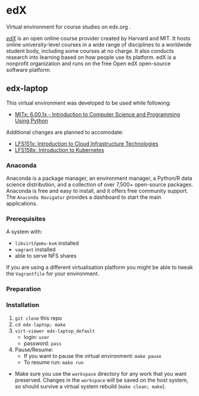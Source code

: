 # edX
Virtual environment for course studies on edx.org .

*[edX](https://www.edx.org/)* is an open online course provider created by Harvard and MIT. It hosts online university-level courses in a wide range of disciplines to a worldwide student body, including some courses at no charge. It also conducts research into learning based on how people use its platform. edX is a nonprofit organization and runs on the free Open edX open-source software platform.

## edx-laptop
This virtual environment was developed to be used while following:
* [MITx: 6.00.1x - Introduction to Computer Science and Programming Using Python](https://courses.edx.org/courses/course-v1:MITx+6.00.1x+2T2020a/)

Additional changes are planned to accomodate:
* [LFS151x: Introduction to Cloud Infrastructure Technologies](https://courses.edx.org/courses/course-v1:LinuxFoundationX+LFS151.x+2T2020/)
* [LFS158x: Introduction to Kubernetes](https://courses.edx.org/courses/course-v1:LinuxFoundationX+LFS158x+2T2019/)


### Anaconda
Anaconda is a package manager, an environment manager, a Python/R data science distribution, and a collection of over 7,500+ open-source packages. Anaconda is free and easy to install, and it offers free community support.
The `Anaconda Navigator` provides a dashboard to start the main applications.

### Prerequisites
A system with:
* `libvirt`/`qemu-kvm` installed
* `vagrant` installed
* able to serve NFS shares

If you are using a different virtualisation platform you might be able to tweak the `Vagrantfile` for your environment.

### Preparation

### Installation
1. `git clone` this repo
2. `cd edx-laptop; make`
3. `virt-viewer edx-laptop_default`
   - login:  `user`
   - password: `pass`
4. Pause/Resume:
   - If you want to pause the virtual environment: `make pause`
   - To resume run: `make run`

* Make sure you use the `workspace` directory for any work that you want preserved.
  Changes in the `workspace` will be saved on the host system, so should survive a virtual system rebuild (`make clean; make`).

